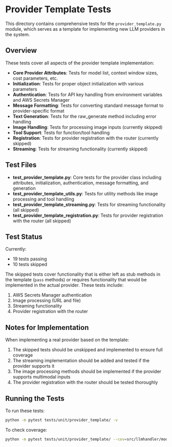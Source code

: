 # Provider Template Tests

This directory contains comprehensive tests for the `provider_template.py` module, which serves as a template for implementing new LLM providers in the system.

## Overview

These tests cover all aspects of the provider template implementation:

- **Core Provider Attributes**: Tests for model list, context window sizes, cost parameters, etc.
- **Initialization**: Tests for proper object initialization with various parameters
- **Authentication**: Tests for API key handling from environment variables and AWS Secrets Manager
- **Message Formatting**: Tests for converting standard message format to provider-specific format
- **Text Generation**: Tests for the raw_generate method including error handling
- **Image Handling**: Tests for processing image inputs (currently skipped)
- **Tool Support**: Tests for function/tool handling
- **Registration**: Tests for provider registration with the router (currently skipped)
- **Streaming**: Tests for streaming functionality (currently skipped)

## Test Files

- **test_provider_template.py**: Core tests for the provider class including attributes, initialization, authentication, message formatting, and generation
- **test_provider_template_utils.py**: Tests for utility methods like image processing and tool handling
- **test_provider_template_streaming.py**: Tests for streaming functionality (all skipped)
- **test_provider_template_registration.py**: Tests for provider registration with the router (all skipped)

## Test Status

Currently:
- 19 tests passing
- 10 tests skipped

The skipped tests cover functionality that is either left as stub methods in the template (`pass` methods) or requires functionality that would be implemented in the actual provider. These tests include:

1. AWS Secrets Manager authentication
2. Image processing (URL and file)
3. Streaming functionality
4. Provider registration with the router

## Notes for Implementation

When implementing a real provider based on the template:

1. The skipped tests should be unskipped and implemented to ensure full coverage
2. The streaming implementation should be added and tested if the provider supports it
3. The image processing methods should be implemented if the provider supports multimodal inputs
4. The provider registration with the router should be tested thoroughly

## Running the Tests

To run these tests:

```bash
python -m pytest tests/unit/provider_template/ -v
```

To check coverage:

```bash
python -m pytest tests/unit/provider_template/ --cov=src/llmhandler/models/providers/provider_template.py
```
